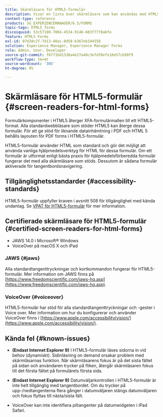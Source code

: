 ```yaml
---
title: Skärmläsare för HTML5-formulär
description: Visar en lista över skärmläsare som kan användas med HTML5-formulär.
content-type: reference
products: SG_EXPERIENCEMANAGER/6.5/FORMS
topic-tags: hTML5_forms
discoiquuid: 53c57180-7004-4534-9146-603f7770a6fe
feature: HTML5 Forms
exl-id: 07d20c2f-7d13-48ac-8d58-b367eb194558
solution: Experience Manager, Experience Manager Forms
role: Admin, User, Developer
source-git-commit: f6771bd1338a4e27a48c3efd39efe18e57cb98f9
workflow-type: tm+mt
source-wordcount: '305'
ht-degree: 0%

---
```


# Skärmläsare för HTML5-formulär {#screen-readers-for-html-forms}

Formulärkomponenter i HTML5 återger XFA-formulärmallen till ett HTML5-format. Alla standardwebbläsare som stöder HTML5 kan återge dessa formulär. För att ge stöd för liknande datainhämtning i PDF och HTML 5 behålls layouten för PDF forms i HTML5-formulär.

HTML5-formulär använder HTML som standard och gör det möjligt att använda vanliga hjälpmedelsverktyg för HTML för dessa formulär. Om ett formulär är utformat enligt bästa praxis för hjälpmedelsförberedda formulär fungerar det med alla skärmläsare som stöds. Dessutom är sådana formulär aktiverade för tangentbordsnavigering.

## Tillgänglighetsstandarder {#accessibility-standards}

HTML5-formulär uppfyller kraven i avsnitt 508 för tillgänglighet med kända undantag. Se [VPAT för HTML5-formulär](https://www.adobe.com/content/dam/cc1/en/accessibility/compliance/pdfs/adobe-livecycle-es4-section-508-vpat-portfolio.pdf) för mer information.

## Certifierade skärmläsare för HTML5-formulär {#certified-screen-readers-for-html-forms}

* JAWS 14.0 i Microsoft® Windows
* VoiceOver på macOS X och iPad

### JAWS {#jaws}

Alla standardtangenttryckningar och kortkommandon fungerar för HTML5-formulär. Mer information om JAWS finns på [https://www.freedomscientific.com/jaws-hq.asp](https://www.freedomscientific.com/jaws-hq.asp).

### VoiceOver {#voiceover}

HTML5-formulär har stöd för alla standardtangenttryckningar och -gester i Voice over. Mer information om hur du konfigurerar och använder VoiceOver finns i [https://www.apple.com/accessibility/vision/](https://www.apple.com/accessibility/vision/).

## Kända fel {#known-issues}

* **(Endast Internet Explorer 9)** I HTML5-formulär läses sidorna in vid behov (dynamiskt). Sidinläsning on demand orsakar problem med skärmläsarnas funktion. När skärmläsarens fokus är på det sista fältet på sidan och användaren trycker på fliken, återgår skärmläsaren fokus till det första fältet på formulärets första sida.
* **(Endast Internet Explorer 9)** Datumväljarkontrollen i HTML5-formulär är inte helt tillgänglig med tangentbordet. Om du trycker på upp-/nedtangenterna flera gånger i datumväljaren stängs datumväljaren och fokus flyttas till nästa/sista fält.

* VoiceOver kan inte identifiera piltangenter på datumwidgeten i iPad Safari.
